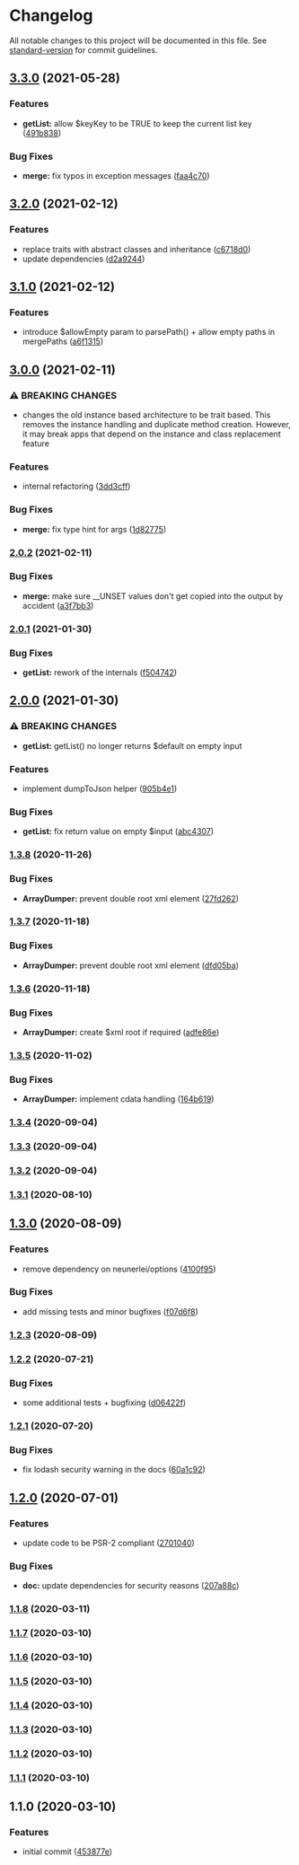 # Changelog

All notable changes to this project will be documented in this file. See [standard-version](https://github.com/conventional-changelog/standard-version) for commit guidelines.

## [3.3.0](https://github.com/Neunerlei/arrays/compare/v3.2.0...v3.3.0) (2021-05-28)


### Features

* **getList:** allow $keyKey to be TRUE to keep the current list key ([491b838](https://github.com/Neunerlei/arrays/commit/491b838d12cbd1cec3c000c8e8c02b7318dd93b3))


### Bug Fixes

* **merge:** fix typos in exception messages ([faa4c70](https://github.com/Neunerlei/arrays/commit/faa4c7084b05905d40bbb746bca1eea5f7b2609c))

## [3.2.0](https://github.com/Neunerlei/arrays/compare/v3.1.0...v3.2.0) (2021-02-12)


### Features

* replace traits with abstract classes and inheritance ([c6718d0](https://github.com/Neunerlei/arrays/commit/c6718d0da05809f80a63e3db7bd505cc12066cf5))
* update dependencies ([d2a9244](https://github.com/Neunerlei/arrays/commit/d2a924479a1ac2164251bcf1cb52e1feae58df47))

## [3.1.0](https://github.com/Neunerlei/arrays/compare/v3.0.0...v3.1.0) (2021-02-12)


### Features

* introduce $allowEmpty param to parsePath() + allow empty paths in mergePaths ([a6f1315](https://github.com/Neunerlei/arrays/commit/a6f131591be546e96d8fb57c8757604e466b6ffa))

## [3.0.0](https://github.com/Neunerlei/arrays/compare/v2.0.2...v3.0.0) (2021-02-11)


### ⚠ BREAKING CHANGES

* changes the old instance based architecture to be trait
based. This removes the instance handling and duplicate method creation.
However, it may break apps that depend on the instance and class
replacement feature

### Features

* internal refactoring ([3dd3cff](https://github.com/Neunerlei/arrays/commit/3dd3cff3d2d9e1c27525b03a4190ade4bc385959))


### Bug Fixes

* **merge:** fix type hint for args ([1d82775](https://github.com/Neunerlei/arrays/commit/1d82775049e3f7b95566ae1d93b0fbd0c8e44363))

### [2.0.2](https://github.com/Neunerlei/arrays/compare/v2.0.1...v2.0.2) (2021-02-11)


### Bug Fixes

* **merge:** make sure __UNSET values don't get copied into the output by accident ([a3f7bb3](https://github.com/Neunerlei/arrays/commit/a3f7bb3027310063c963b96d3769aed6835c5358))

### [2.0.1](https://github.com/Neunerlei/arrays/compare/v2.0.0...v2.0.1) (2021-01-30)


### Bug Fixes

* **getList:** rework of the internals ([f504742](https://github.com/Neunerlei/arrays/commit/f50474211dd283ab87c8bbebb8c4c92a62b52644))

## [2.0.0](https://github.com/Neunerlei/arrays/compare/v1.3.8...v2.0.0) (2021-01-30)


### ⚠ BREAKING CHANGES

* **getList:** getList() no longer returns $default on empty input

### Features

* implement dumpToJson helper ([905b4e1](https://github.com/Neunerlei/arrays/commit/905b4e146880d0ac37414135076176ab933a1ec3))


### Bug Fixes

* **getList:** fix return value on empty $input ([abc4307](https://github.com/Neunerlei/arrays/commit/abc4307fcb6591661ec88e8ea8274709f7aa59b8))

### [1.3.8](https://github.com/Neunerlei/arrays/compare/v1.3.7...v1.3.8) (2020-11-26)


### Bug Fixes

* **ArrayDumper:** prevent double root xml element ([27fd262](https://github.com/Neunerlei/arrays/commit/27fd262b6d4c1e423c843ba4c53536167e193670))

### [1.3.7](https://github.com/Neunerlei/arrays/compare/v1.3.6...v1.3.7) (2020-11-18)


### Bug Fixes

* **ArrayDumper:** prevent double root xml element ([dfd05ba](https://github.com/Neunerlei/arrays/commit/dfd05ba9b879c6d6e07c93abc86af5c94d704104))

### [1.3.6](https://github.com/Neunerlei/arrays/compare/v1.3.5...v1.3.6) (2020-11-18)


### Bug Fixes

* **ArrayDumper:** create $xml root if required ([adfe86e](https://github.com/Neunerlei/arrays/commit/adfe86e2b51b688ada9a2ebcffda7fdd687df38c))

### [1.3.5](https://github.com/Neunerlei/arrays/compare/v1.3.4...v1.3.5) (2020-11-02)


### Bug Fixes

* **ArrayDumper:** implement cdata handling ([164b619](https://github.com/Neunerlei/arrays/commit/164b6192ead44cbe0379e262abfb053632574cd1))

### [1.3.4](https://github.com/Neunerlei/arrays/compare/v1.3.3...v1.3.4) (2020-09-04)

### [1.3.3](https://github.com/Neunerlei/arrays/compare/v1.3.2...v1.3.3) (2020-09-04)

### [1.3.2](https://github.com/Neunerlei/arrays/compare/v1.3.1...v1.3.2) (2020-09-04)

### [1.3.1](https://github.com/Neunerlei/arrays/compare/v1.3.0...v1.3.1) (2020-08-10)

## [1.3.0](https://github.com/Neunerlei/arrays/compare/v1.2.3...v1.3.0) (2020-08-09)


### Features

* remove dependency on neunerlei/options ([4100f95](https://github.com/Neunerlei/arrays/commit/4100f952c373aff5ec80951f8eb11af0a25710c3))


### Bug Fixes

* add missing tests and minor bugfixes ([f07d6f8](https://github.com/Neunerlei/arrays/commit/f07d6f834fa1a5301bbecf7c1cda09c55e146f8c))

### [1.2.3](https://github.com/Neunerlei/arrays/compare/v1.2.2...v1.2.3) (2020-08-09)

### [1.2.2](https://github.com/Neunerlei/arrays/compare/v1.2.1...v1.2.2) (2020-07-21)


### Bug Fixes

* some additional tests + bugfixing ([d06422f](https://github.com/Neunerlei/arrays/commit/d06422fdb25e0dc6e574ff14b4aaf51ed2d8bc14))

### [1.2.1](https://github.com/Neunerlei/arrays/compare/v1.2.0...v1.2.1) (2020-07-20)


### Bug Fixes

* fix lodash security warning in the docs ([60a1c92](https://github.com/Neunerlei/arrays/commit/60a1c927b864c01f011f6a48cc0ee5c5c779bd1a))

## [1.2.0](https://github.com/Neunerlei/arrays/compare/v1.1.8...v1.2.0) (2020-07-01)


### Features

* update code to be PSR-2 compliant ([2701040](https://github.com/Neunerlei/arrays/commit/2701040a7df6aab739ef0597b3522bcc1a6f3d54))


### Bug Fixes

* **doc:** update dependencies for security reasons ([207a88c](https://github.com/Neunerlei/arrays/commit/207a88c287d044163150a950950372fa9e3ee580))

### [1.1.8](https://github.com/Neunerlei/arrays/compare/v1.1.7...v1.1.8) (2020-03-11)

### [1.1.7](https://github.com/Neunerlei/arrays/compare/v1.1.6...v1.1.7) (2020-03-10)

### [1.1.6](https://github.com/Neunerlei/arrays/compare/v1.1.5...v1.1.6) (2020-03-10)

### [1.1.5](https://github.com/Neunerlei/arrays/compare/v1.1.4...v1.1.5) (2020-03-10)

### [1.1.4](https://github.com/Neunerlei/arrays/compare/v1.1.3...v1.1.4) (2020-03-10)

### [1.1.3](https://github.com/Neunerlei/arrays/compare/v1.1.2...v1.1.3) (2020-03-10)

### [1.1.2](https://github.com/Neunerlei/arrays/compare/v1.1.1...v1.1.2) (2020-03-10)

### [1.1.1](https://github.com/Neunerlei/arrays/compare/v1.1.0...v1.1.1) (2020-03-10)

## 1.1.0 (2020-03-10)


### Features

* initial commit ([453877e](https://github.com/Neunerlei/arrays/commit/453877e9d97bc1149081020f1e39376845109d54))
